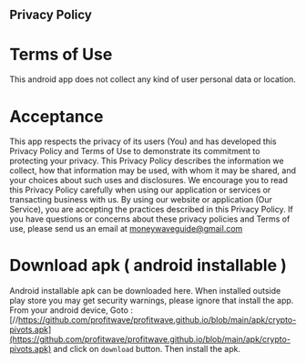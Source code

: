 ## Privacy Policy
# Terms of Use
This android app does not collect any kind of user personal data or location. 

# Acceptance
This app respects the privacy of its users (You) and has developed this Privacy Policy and Terms of Use to demonstrate its commitment to protecting your privacy. This Privacy Policy describes the information we collect, how that information may be used, with whom it may be shared, and your choices about such uses and disclosures. We encourage you to read this Privacy Policy carefully when using our application or services or transacting business with us. By using our website or application (Our Service), you are accepting the practices described in this Privacy Policy.
If you have questions or concerns about these privacy policies and Terms of use, please send us an email at moneywaveguide@gmail.com

# Download apk ( android installable )
Android installable apk can be downloaded here. When installed outside play store you may get security warnings, please ignore that install the app.
From your android device, Goto : [//https://github.com/profitwave/profitwave.github.io/blob/main/apk/crypto-pivots.apk](https://github.com/profitwave/profitwave.github.io/blob/main/apk/crypto-pivots.apk) and click on `download` button. Then install the apk. 

